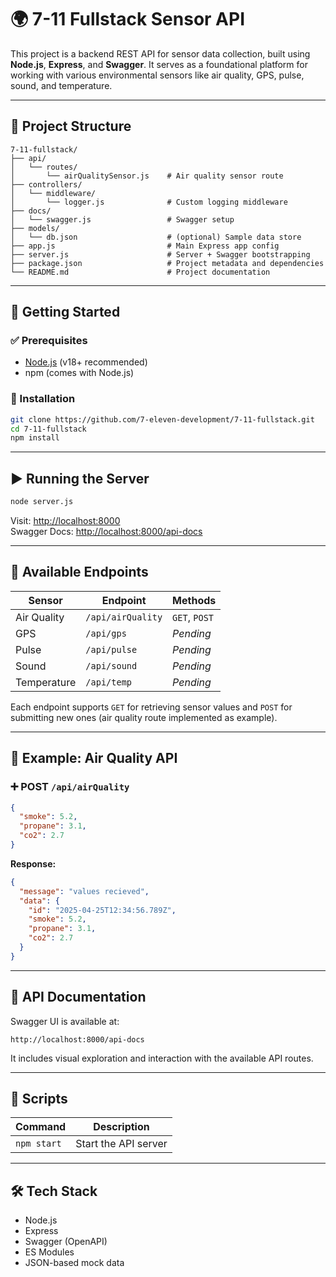 # 🌍 7-11 Fullstack Sensor API

This project is a backend REST API for sensor data collection, built using **Node.js**, **Express**, and **Swagger**. It serves as a foundational platform for working with various environmental sensors like air quality, GPS, pulse, sound, and temperature.

---

## 📁 Project Structure

```
7-11-fullstack/
├── api/
│   └── routes/
│       └── airQualitySensor.js    # Air quality sensor route
├── controllers/
│   └── middleware/
│       └── logger.js              # Custom logging middleware
├── docs/
│   └── swagger.js                 # Swagger setup
├── models/
│   └── db.json                    # (optional) Sample data store
├── app.js                         # Main Express app config
├── server.js                      # Server + Swagger bootstrapping
├── package.json                   # Project metadata and dependencies
└── README.md                      # Project documentation
```

---

## 🚀 Getting Started

### ✅ Prerequisites

- [Node.js](https://nodejs.org/) (v18+ recommended)
- npm (comes with Node.js)

### 💾 Installation

```bash
git clone https://github.com/7-eleven-development/7-11-fullstack.git
cd 7-11-fullstack
npm install
```

---

## ▶️ Running the Server

```bash
node server.js
```

Visit: [http://localhost:8000](http://localhost:8000)  
Swagger Docs: [http://localhost:8000/api-docs](http://localhost:8000/api-docs)

---

## 📡 Available Endpoints

| Sensor      | Endpoint          | Methods       |
| ----------- | ----------------- | ------------- |
| Air Quality | `/api/airQuality` | `GET`, `POST` |
| GPS         | `/api/gps`        | _Pending_     |
| Pulse       | `/api/pulse`      | _Pending_     |
| Sound       | `/api/sound`      | _Pending_     |
| Temperature | `/api/temp`       | _Pending_     |

Each endpoint supports `GET` for retrieving sensor values and `POST` for submitting new ones (air quality route implemented as example).

---

## 📘 Example: Air Quality API

### ➕ POST `/api/airQuality`

```json
{
  "smoke": 5.2,
  "propane": 3.1,
  "co2": 2.7
}
```

**Response:**

```json
{
  "message": "values recieved",
  "data": {
    "id": "2025-04-25T12:34:56.789Z",
    "smoke": 5.2,
    "propane": 3.1,
    "co2": 2.7
  }
}
```

---

## 📄 API Documentation

Swagger UI is available at:

```
http://localhost:8000/api-docs
```

It includes visual exploration and interaction with the available API routes.

---

## 🧰 Scripts

| Command     | Description          |
| ----------- | -------------------- |
| `npm start` | Start the API server |

---

## 🛠️ Tech Stack

- Node.js
- Express
- Swagger (OpenAPI)
- ES Modules
- JSON-based mock data
